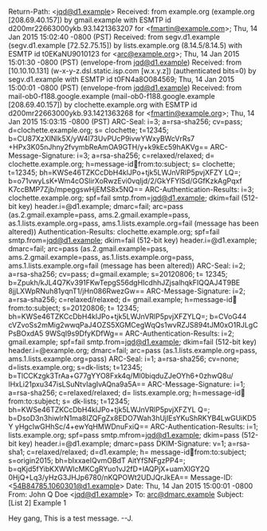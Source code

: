 Return-Path: &lt;jqd@d1.example>
Received: from example.org (example.org \[208.69.40.157])
    by gmail.example with ESMTP id d200mr22663000ykb.93.1421363207
    for &lt;fmartin@example.com>; Thu, 14 Jan 2015 15:02:40 -0800 (PST)
Received: from segv.d1.example (segv.d1.example \[72.52.75.15])
    by lists.example.org (8.14.5/8.14.5) with ESMTP id t0EKaNU9010123
    for &lt;arc@example.org>; Thu, 14 Jan 2015 15:01:30 -0800 (PST)
    (envelope-from jqd@d1.example)
Received: from \[10.10.10.131] (w-x-y-z.dsl.static.isp.com \[w.x.y.z])
    (authenticated bits=0)
    by segv.d1.example with ESMTP id t0FN4a8O084569;
    Thu, 14 Jan 2015 15:00:01 -0800 (PST)
    (envelope-from jqd@d1.example)
Received: from mail-ob0-f188.google.example (mail-ob0-f188.google.example
    \[208.69.40.157]) by clochette.example.org with ESMTP id
    d200mr22663000ykb.93.1421363268
    for &lt;fmartin@example.org>; Thu, 14 Jan 2015 15:03:15 -0800 (PST)
ARC-Seal: i=3; a=rsa-sha256; cv=pass; d=clochette.example.org; s=
	clochette; t=12345; b=CU87XzXlNlk5X/yW4l73UvPUcP9ivwYWxyBWcVrRs7
	+HPx3K05nJhny2fvymbReAmOA9GTH/y+k9kEc59hAKVg==
ARC-Message-Signature: i=3; a=rsa-sha256; c=relaxed/relaxed; d=
	clochette.example.org; h=message-id:date:from:to:subject; s=
	clochette; t=12345; bh=KWSe46TZKCcDbH4klJPo+tjk5LWJnVRlP5pvjXFZY
	LQ=; b=o71vwyLsK+Wm4cOSlirXoRwzEvi0vqIjd/2/GkYFYlSd/GGfKzkAgPqxf
	K7ccBMP7Zjb/mpeggswHjEMS8x5NQ==
ARC-Authentication-Results: i=3; clochette.example.org; spf=fail
    smtp.from=jqd@d1.example; dkim=fail (512-bit key)
    header.i=@d1.example; dmarc=fail; arc=pass (as.2.gmail.example=pass,
    ams.2.gmail.example=pass, as.1.lists.example.org=pass,
    ams.1.lists.example.org=fail (message has been altered))
Authentication-Results: clochette.example.org; spf=fail
    smtp.from=jqd@d1.example; dkim=fail (512-bit key)
    header.i=@d1.example; dmarc=fail; arc=pass (as.2.gmail.example=pass, 
    ams.2.gmail.example=pass, as.1.lists.example.org=pass, 
    ams.1.lists.example.org=fail (message has been altered))
ARC-Seal: i=2; a=rsa-sha256; cv=pass; d=gmail.example; s=20120806; t=
	12345; b=Zpukh/kJL4Q7Kv391FKwTepgS56dgHIcdhhJZjsalhqkFIQQAJ4T9BE
	8jjLXWpRNuh81yqnT1/jHn086RwezGw==
ARC-Message-Signature: i=2; a=rsa-sha256; c=relaxed/relaxed; d=
	gmail.example; h=message-id:date:from:to:subject; s=20120806; t=
	12345; bh=KWSe46TZKCcDbH4klJPo+tjk5LWJnVRlP5pvjXFZYLQ=; b=CVoG44
	cVZvoSs2mMig2wwqPaJ4OZS5XGMCegWqQs1wvRZJS894tJM0xO1RJLgCPsBOxdA5
	9WSqI9s9DfyKDfWg==
ARC-Authentication-Results: i=2; gmail.example; spf=fail
    smtp.from=jqd@d1.example; dkim=fail (512-bit key)
    header.i=@example.org; dmarc=fail; arc=pass (as.1.lists.example.org=pass, 
    ams.1.lists.example.org=pass)
ARC-Seal: i=1; a=rsa-sha256; cv=none; d=lists.example.org; s=dk-lists;
         t=12345; b=TlCCKzgk3TrAa+G77gYYO8Fxk4q/Ml0biqduZJeOYh6+0zhwQ8u/
        lHxLi21pxu347isLSuNtvIagIvAQna9a5A==
ARC-Message-Signature: i=1; a=rsa-sha256; c=relaxed/relaxed; d=
        lists.example.org; h=message-id:date:from:to:subject; s=
        dk-lists; t=12345; bh=KWSe46TZKCcDbH4klJPo+tjk5LWJnVRlP5pvjXFZYL
        Q=; b=DsoD3n3hiwlrN1ma8IZQFgZx8EDO7Wah3hUjIEsYKuShRKYB4LwGUiKD5Y
        yHgcIwGHhSc/4+ewYqHMWDnuFxiQ==
ARC-Authentication-Results: i=1; lists.example.org; spf=pass smtp.mfrom=jqd@d1.example;
    dkim=pass (512-bit key) header.i=@d1.example;
    dmarc=pass
DKIM-Signature: v=1; a=rsa-sha1; c=relaxed/relaxed; d=d1.example; h=
	message-id:date:from:to:subject; s=origin2015; bh=bIxxaeIQvmOBdT
	AitYfSNFgzPP4=; b=qKjd5fYibKXWWIcMKCgRYuo1vJ2fD+IAQPjX+uamXIGY2Q
	0HjQ+Lq3/yHzG3JHJp6780/nKQPOWt2UDJQrJkEA==
Message-ID: &lt;54B84785.1060301@d1.example>
Date: Thu, 14 Jan 2015 15:00:01 -0800
From: John Q Doe &lt;jqd@d1.example>
To: arc@dmarc.example
Subject: \[List 2] Example 1

Hey gang,
This is a test message.
--J.
